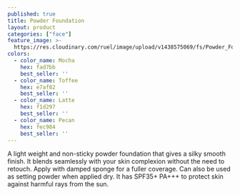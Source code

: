 ```yaml
---
published: true
title: Powder Foundation
layout: product
categories: ["face"]
feature_image: >-
  https://res.cloudinary.com/ruel/image/upload/v1438575069/fs/Powder_Foundation_PB186320.jpg
colors:
  - color_name: Mocha
    hex: fad7bb
    best_seller: ''
  - color_name: Toffee
    hex: e7af82
    best_seller: ''
  - color_name: Latte
    hex: f1d297
    best_seller: ''
  - color_name: Pecan
    hex: fec984
    best_seller: ''
---
```

A light weight and non-sticky powder foundation that gives a silky smooth finish. It blends seamlessly with your skin complexion without the need to retouch. Apply with damped sponge for a fuller coverage. Can also be used as setting powder when applied dry. It has SPF35+ PA+++ to protect skin against harmful rays from the sun.
